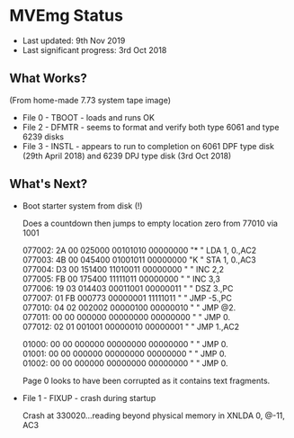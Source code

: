# MVEmg Status

* Last updated: 9th Nov 2019
* Last significant progress: 3rd Oct 2018

## What Works?

(From home-made 7.73 system tape image)

* File 0 - TBOOT - loads and runs OK
* File 2 - DFMTR - seems to format and verify both type 6061 and type 6239 disks
* File 3 - INSTL - appears to run to completion on 6061 DPF type disk (29th April 2018) and 6239 DPJ type disk (3rd Oct 2018)

## What's Next?

* Boot starter system from disk (!)

  Does a countdown then jumps to empty location zero from 77010 via 1001

  077002: 2A 00 025000 00101010 00000000 "* " LDA 1, 0.,AC2                       
  077003: 4B 00 045400 01001011 00000000 "K " STA 1, 0.,AC3                       
  077004: D3 00 151400 11010011 00000000 "  " INC    2,2                          
  077005: FB 00 175400 11111011 00000000 "  " INC    3,3                          
  077006: 19 03 014403 00011001 00000011 "  " DSZ  3.,PC                          
  077007: 01 FB 000773 00000001 11111011 "  " JMP  -5.,PC                         
  077010: 04 02 002002 00000100 00000010 "  " JMP @2.                             
  077011: 00 00 000000 00000000 00000000 "  " JMP  0.                             
  077012: 02 01 001001 00000010 00000001 "  " JMP  1.,AC2  

  01000: 00 00 000000 00000000 00000000 "  " JMP  0.                              
  01001: 00 00 000000 00000000 00000000 "  " JMP  0.                              
  01002: 00 00 000000 00000000 00000000 "  " JMP  0.

  Page 0 looks to have been corrupted as it contains text fragments.

* File 1 - FIXUP - crash during startup

  Crash at 330020...reading beyond physical memory in XNLDA 0, @-11, AC3
 
